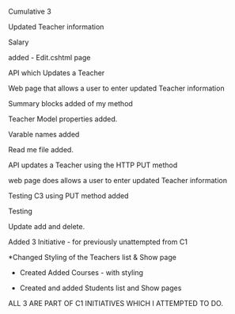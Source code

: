 Cumulative 3

Updated Teacher information

Salary

added - Edit.cshtml page

API which Updates a Teacher

Web page that allows a user to enter updated Teacher information

Summary blocks added of my method

Teacher Model properties added.

Varable names added

Read me file added.

API  updates a Teacher using the HTTP PUT method

web page does allows a user to enter updated Teacher information

Testing C3 using PUT method added

Testing 

Update add and delete.

Added 3 Initiative - for previously unattempted from C1

*Changed Styling of the Teachers list & Show page

* Created Added Courses - with styling

* Created and added Students list and Show pages

ALL 3 ARE PART OF C1 INITIATIVES WHICH I ATTEMPTED TO DO.





